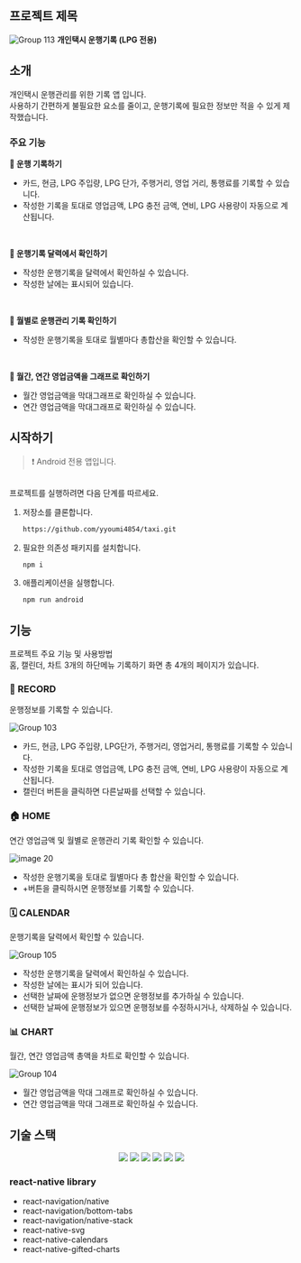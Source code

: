 ## 프로젝트 제목

![Group 113](https://github.com/yyoumi4854/taxi/assets/64270940/09fb8c93-ff6f-4194-b2bf-c93f8da6407f)
**개인택시 운행기록 (LPG 전용)**

## 소개

개인택시 운행관리를 위한 기록 앱 입니다. </br>
사용하기 간편하게 불필요한 요소를 줄이고, 운행기록에 필요한 정보만 적을 수 있게 제작했습니다.

### 주요 기능

**🚕 운행 기록하기**

- 카드, 현금, LPG 주입량, LPG 단가, 주행거리, 영업 거리, 통행료를 기록할 수 있습니다.
- 작성한 기록을 토대로 영업금액, LPG 충전 금액, 연비, LPG 사용량이 자동으로 계산됩니다.

</br>

**🚕 운행기록 달력에서 확인하기**

- 작성한 운행기록을 달력에서 확인하실 수 있습니다.
- 작성한 날에는 표시되어 있습니다.

</br>

**🚕 월별로 운행관리 기록 확인하기**

- 작성한 운행기록을 토대로 월별마다 총합산을 확인할 수 있습니다.

</br>

**🚕 월간, 연간 영업금액을 그래프로 확인하기**

- 월간 영업금액을 막대그래프로 확인하실 수 있습니다.
- 연간 영업금액을 막대그래프로 확인하실 수 있습니다.

## 시작하기

> ❗️ Android 전용 앱입니다.

</br>
프로젝트를 실행하려면 다음 단계를 따르세요. </br>

1. 저장소를 클론합니다.

   ```bash
   https://github.com/yyoumi4854/taxi.git
   ```

2. 필요한 의존성 패키지를 설치합니다.

   ```bash
   npm i
   ```

3. 애플리케이션을 실행합니다.
   ```bash
   npm run android
   ```

## 기능

프로젝트 주요 기능 및 사용방법 </br>
홈, 캘린더, 차트 3개의 하단메뉴 기록하기 화면 총 4개의 페이지가 있습니다.

### 📝 RECORD

운행정보를 기록할 수 있습니다.

![Group 103](https://github.com/yyoumi4854/taxi/assets/64270940/0f8287ae-a14f-4a9d-83de-8c9881fff027)

- 카드, 현금, LPG 주입량, LPG단가, 주행거리, 영업거리, 통행료를 기록할 수 있습니다.
- 작성한 기록을 토대로 영업금액, LPG 충전 금액, 연비, LPG 사용량이 자동으로 계산됩니다.
- 캘린더 버튼을 클릭하면 다른날짜를 선택할 수 있습니다.

### 🏠 HOME

연간 영업금액 및 월별로 운행관리 기록 확인할 수 있습니다.

![image 20](https://github.com/yyoumi4854/taxi/assets/64270940/4579982f-d305-4aef-b60c-bf97dd7ca86d)

- 작성한 운행기록을 토대로 월별마다 총 합산을 확인할 수 있습니다.
- +버튼을 클릭하시면 운행정보를 기록할 수 있습니다.

### 🗓️ CALENDAR

운행기록을 달력에서 확인할 수 있습니다.

![Group 105](https://github.com/yyoumi4854/taxi/assets/64270940/8b585fc6-321c-47d3-9f23-611ab29fb3c1)

- 작성한 운행기록을 달력에서 확인하실 수 있습니다.
- 작성한 날에는 표시가 되어 있습니다.
- 선택한 날짜에 운행정보가 없으면 운행정보를 추가하실 수 있습니다.
- 선택한 날짜에 운행정보가 있으면 운행정보를 수정하시거나, 삭제하실 수 있습니다.

### 📊 CHART

월간, 연간 영업금액 총액을 차트로 확인할 수 있습니다.

![Group 104](https://github.com/yyoumi4854/taxi/assets/64270940/c759e397-c26f-4358-bfe7-ea18fc82564e)

- 월간 영업금액을 막대 그래프로 확인하실 수 있습니다.
- 연간 영업금액을 막대 그래프로 확인하실 수 있습니다.

## 기술 스택

<div align=center>
<img src="https://img.shields.io/badge/typescript-3178C6?style=for-the-badge&logo=typescript&logoColor=white">
<img src="https://img.shields.io/badge/reactnative-61DAFB?style=for-the-badge&logo=react&logoColor=black">
<img src="https://img.shields.io/badge/styledcomponents-DB7093?style=for-the-badge&logo=styledcomponents&logoColor=white">
<img src="https://img.shields.io/badge/realm-39477F?style=for-the-badge&logo=realm&logoColor=white">
<img src="https://img.shields.io/badge/recoil-3578E5?style=for-the-badge&logo=recoil&logoColor=white">
<img src="https://img.shields.io/badge/dayjs-FF5F4C?style=for-the-badge&logo=&logoColor=white">
</div>

### react-native library

- react-navigation/native
- react-navigation/bottom-tabs
- react-navigation/native-stack
- react-native-svg
- react-native-calendars
- react-native-gifted-charts
